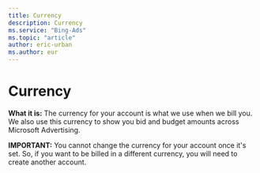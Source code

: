```yaml
---
title: Currency
description: Currency
ms.service: "Bing-Ads"
ms.topic: "article"
author: eric-urban
ms.author: eur
---
```


# Currency

**What it is:**  The currency for your account is what we use when we bill you. We also use this currency to show you bid and budget amounts across Microsoft Advertising.

**IMPORTANT:**  You cannot change the currency for your account once it's set. So, if you want to be billed in a different currency, you will need to create another account.


